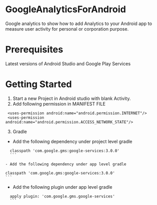 # GoogleAnalyticsForAndroid
Google analytics to show how to add Analytics to your Android app to measure user activity for personal or corporation purpose.

# Prerequisites
Latest versions of Android Studio and Google Play Services

# Getting Started
1. Start a new Project in Android studio with blank Activity.
2. Add following permission in MANIFEST FILE
 ```
  <uses-permission android:name="android.permission.INTERNET"/>
  <uses-permission android:name="android.permission.ACCESS_NETWORK_STATE"/>
   ```
3. Gradle 
  - Add the following dependency under project level gradle
  ```
    classpath 'com.google.gms:google-services:3.0.0'
    ```
    
  - Add the following dependency under app level gradle
  ```
    classpath 'com.google.gms:google-services:3.0.0'
    ```
    
  - Add the following plugin under app level gradle
  ```
    apply plugin: 'com.google.gms.google-services'
    ```

  
